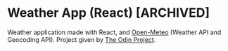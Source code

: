# Weather App (React) [ARCHIVED]

Weather application made with React, and [Open-Meteo](https://open-meteo.com/en) (Weather API and Geocoding API). Project given by [The Odin Project](https://www.theodinproject.com/lessons/javascript-weather-app).
